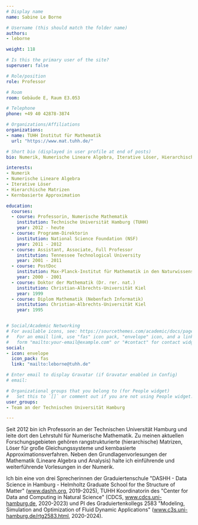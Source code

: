 ```yaml
---
# Display name
name: Sabine Le Borne

# Username (this should match the folder name)
authors:
- leborne

weight: 118

# Is this the primary user of the site?
superuser: false

# Role/position
role: Professor

# Room
room: Gebäude E, Raum E3.053

# Telephone
phone: +49 40 42878-3874

# Organizations/Affiliations
organizations:
- name: TUHH Institut für Mathematik
  url: "https://www.mat.tuhh.de/"

# Short bio (displayed in user profile at end of posts)
bio: Numerik, Numerische Lineare Algebra, Iterative Löser, Hierarchische Matrizen, Kern-basierte Approximation

interests:
- Numerik
- Numerische Lineare Algebra
- Iterative Löser
- Hierarchische Matrizen
- Kernbasierte Approximation

education:
  courses:
  - course: Professorin, Numerische Mathematik 
    institution: Technische Universität Hamburg (TUHH)
    year: 2012 - heute
  - course: Programm-Direktorin
    institution: National Science Foundation (NSF)
    year: 2011 - 2012
  - course: Assistant, Associate, Full Professor
    institution: Tennessee Technological University 
    year: 2001 - 2011
  - course: PostDoc 
    institution: Max-Planck-Institut für Mathematik in den Naturwissenschaften
    year: 2000 - 2001
  - course: Doktor der Mathematik (Dr. rer. nat.)
    institution: Christian-Albrechts-Universität Kiel
    year: 1999
  - course: Diplom Mathematik (Nebenfach Informatik) 
    institution: Christian-Albrechts-Universität Kiel
    year: 1995 


# Social/Academic Networking
# For available icons, see: https://sourcethemes.com/academic/docs/page-builder/#icons
#   For an email link, use "fas" icon pack, "envelope" icon, and a link in the
#   form "mailto:your-email@example.com" or "#contact" for contact widget.
social:
- icon: envelope
  icon_pack: fas
  link: "mailto:leborne@tuhh.de"

# Enter email to display Gravatar (if Gravatar enabled in Config)
# email:

# Organizational groups that you belong to (for People widget)
#   Set this to `[]` or comment out if you are not using People widget.
user_groups:
- Team an der Technischen Universität Hamburg

---
```


Seit 2012 bin ich Professorin an der Technischen Universität Hamburg und leite dort den Lehrstuhl für Numerische Mathematik. Zu meinen aktuellen Forschungsgebieten gehören rangstrukturierte (hierarchische) Matrizen, Löser für große Gleichungssysteme und kernbasierte Approximationsverfahren. Neben den Grundlagenvorlesungen der Mathematik (Lineare Algebra und Analysis) halte ich einführende und weiterführende Vorlesungen in der Numerik. 

Ich bin eine von drei Sprecherinnen der Graduiertenschule "DASHH - Data Science in Hamburg - Helmholtz Graduate School for the Structure of Matter"
(www.dashh.org, 2019-2025), TUHH Koordinatorin des "Center for Data and Computing in Natural Science" (CDCS, www.cdcs.uni-hamburg.de, 2020-2023) und
PI des Graduiertenkollegs 2583 "Modeling, Simulation and Optimization of Fluid Dynamic Applications" (www.c3s.uni-hamburg.de/rtg2583.html, 2020-2024).







